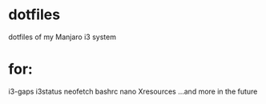 # dotfiles
dotfiles of my Manjaro i3 system

# for:
i3-gaps
i3status
neofetch
bashrc
nano
Xresources
...and more in the future
